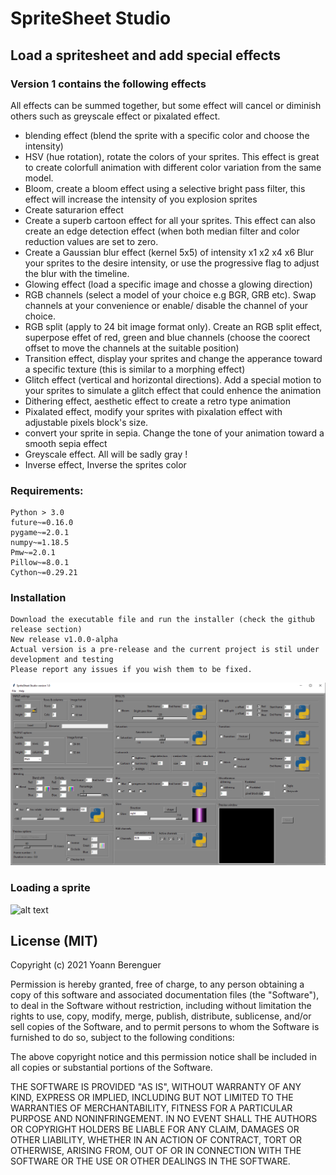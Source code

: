 # SpriteSheet Studio 
## Load a spritesheet and add special effects

### Version 1 contains the following effects 
All effects can be summed together, but some effect will cancel or diminish others such as 
greyscale effect or pixalated effect.


* blending effect (blend the sprite with a specific color and choose the intensity) 
* HSV (hue rotation), rotate the colors of your sprites. This effect is great to create 
  colorfull animation with different color variation from the same model.
* Bloom, create a bloom effect using a selective bright pass filter, this 
    effect will increase the intensity of you explosion sprites
* Create saturarion effect
* Create a superb cartoon effect for all your sprites. This effect can 
    also create an edge detection effect (when both median filter and color
    reduction values are set to zero. 
* Create a Gaussian blur effect (kernel 5x5) of intensity x1 x2 x4 x6
    Blur your sprites to the desire intensity, or use the progressive flag
    to adjust the blur with the timeline.
* Glowing effect (load a specific image and chosse a glowing direction)
* RGB channels (select a model of your choice e.g BGR, GRB etc). Swap channels
    at your convenience or enable/ disable the channel of your choice.
* RGB split (apply to 24 bit image format only). Create an RGB split effect, 
    superpose effet of red, green and blue channels (choose the coorect offset to 
    move the channels at the suitable position)
* Transition effect, display your sprites and change the apperance toward a 
     specific texture (this is similar to a morphing effect) 
* Glitch effect (vertical and horizontal directions). Add a special motion to 
     your sprites to simulate a glitch effect that could enhence the animation
* Dithering effect, aesthetic effect to create a retro type animation 
* Pixalated effect, modify your sprites with pixalation effect with adjustable 
     pixels block's size.
* convert your sprite in sepia. Change the tone of your animation toward a smooth 
     sepia effect
* Greyscale effect. All will be sadly gray !
* Inverse effect, Inverse the sprites color



### Requirements:
```
Python > 3.0
future~=0.16.0
pygame~=2.0.1
numpy~=1.18.5
Pmw~=2.0.1
Pillow~=8.0.1
Cython~=0.29.21
```

### Installation
```
Download the executable file and run the installer (check the github release section)
New release v1.0.0-alpha
Actual version is a pre-release and the current project is stil under development and testing
Please report any issues if you wish them to be fixed.
```

![alt text](https://github.com/yoyoberenguer/MagicSpriteSheet/blob/main/Capture.PNG)

### Loading a sprite

![alt text](https://github.com/yoyoberenguer/MagicSpriteSheet/blob/main/InputSettings.png)


## License (MIT)

Copyright (c) 2021 Yoann Berenguer

Permission is hereby granted, free of charge, to any person obtaining a copy of this software and associated documentation files (the "Software"), to deal in the Software without restriction, including without limitation the rights to use, copy, modify, merge, publish, distribute, sublicense, and/or sell copies of the Software, and to permit persons to whom the Software is furnished to do so, subject to the following conditions:

The above copyright notice and this permission notice shall be included in all copies or substantial portions of the Software.

THE SOFTWARE IS PROVIDED "AS IS", WITHOUT WARRANTY OF ANY KIND, EXPRESS OR IMPLIED, INCLUDING BUT NOT LIMITED TO THE WARRANTIES OF MERCHANTABILITY, FITNESS FOR A PARTICULAR PURPOSE AND NONINFRINGEMENT. IN NO EVENT SHALL THE AUTHORS OR COPYRIGHT HOLDERS BE LIABLE FOR ANY CLAIM, DAMAGES OR OTHER LIABILITY, WHETHER IN AN ACTION OF CONTRACT, TORT OR OTHERWISE, ARISING FROM, OUT OF OR IN CONNECTION WITH THE SOFTWARE OR THE USE OR OTHER DEALINGS IN THE SOFTWARE.
